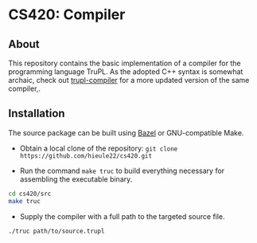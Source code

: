 # CS420: Compiler

## About

This repository contains the basic implementation of a compiler for the
programming language TruPL. As the adopted C++ syntax is somewhat archaic,
check out [trupl-compiler](https://github.com/hieule22/trupl-compiler) for
a more updated version of the same compiler,.

## Installation

The source package can be built using [Bazel](http://bazel.io) or GNU-compatible
Make.

* Obtain a local clone of the repository:
`git clone https://github.com/hieule22/cs420.git`

* Run the command `make truc` to build everything necessary for assembling the
executable binary.

```bash
cd cs420/src
make truc
```

* Supply the compiler with a full path to the targeted source file.

```bash
./truc path/to/source.trupl
```